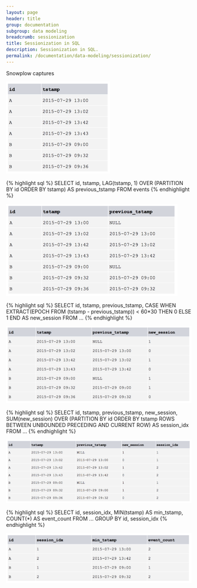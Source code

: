 ```yaml
---
layout: page
header: title
group: documentation
subgroup: data modeling
breadcrumb: sessionization
title: Sessionization in SQL
description: Sessionization in SQL.
permalink: /documentation/data-modeling/sessionization/
---
```


Snowplow captures

<img src="/assets/img/documentation/sessionization/basic.png" width="282px">

{% highlight sql %}
SELECT
  id,
  tstamp,
  LAG(tstamp, 1) OVER (PARTITION BY id ORDER BY tstamp) AS previous_tstamp
FROM events
{% endhighlight %}

<img src="/assets/img/documentation/sessionization/basic-previous.png" width="466px">

{% highlight sql %}
SELECT
  id,
  tstamp,
  previous_tstamp,
  CASE WHEN EXTRACT(EPOCH FROM (tstamp - previous_tstamp)) < 60*30 THEN 0 ELSE 1 END AS new_session
FROM ...
{% endhighlight %}

<img src="/assets/img/documentation/sessionization/basic-delta.png" width="600px">

{% highlight sql %}
SELECT
  id,
  tstamp,
  previous_tstamp,
  new_session,
  SUM(new_session) OVER (PARTITION BY id ORDER BY tstamp ROWS BETWEEN UNBOUNDED PRECEDING AND CURRENT ROW) AS session_idx
FROM ...
{% endhighlight %}

<img src="/assets/img/documentation/sessionization/basic-index.png" width="737px">

{% highlight sql %}
SELECT
  id,
  session_idx,
  MIN(tstamp) AS min_tstamp,
  COUNT(*) AS event_count
FROM ...
GROUP BY id, session_idx
{% endhighlight %}

<img src="/assets/img/documentation/sessionization/basic-aggregated.png" width="601px">
